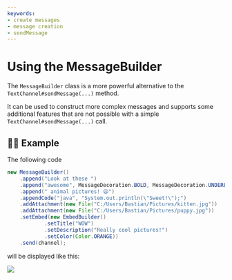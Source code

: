 ```yaml
---
keywords:
- create messages
- message creation
- sendMessage
---
```


# Using the MessageBuilder

The `MessageBuilder` class is a more powerful alternative to the `TextChannel#sendMessage(...)` method.

It can be used to construct more complex messages and supports some additional features that are not possible
with a simple `TextChannel#sendMessage(...)` call.

## :female_detective: Example

The following code
```java
new MessageBuilder()
    .append("Look at these ")
    .append("awesome", MessageDecoration.BOLD, MessageDecoration.UNDERLINE)
    .append(" animal pictures! 😃")
    .appendCode("java", "System.out.println(\"Sweet!\");")
    .addAttachment(new File("C:/Users/Bastian/Pictures/kitten.jpg"))
    .addAttachment(new File("C:/Users/Bastian/Pictures/puppy.jpg"))
    .setEmbed(new EmbedBuilder()
            .setTitle("WOW")
            .setDescription("Really cool pictures!")
            .setColor(Color.ORANGE))
    .send(channel);
```
will be displayed like this:

 ![](https://i.imgur.com/AP1cjDf.png)

